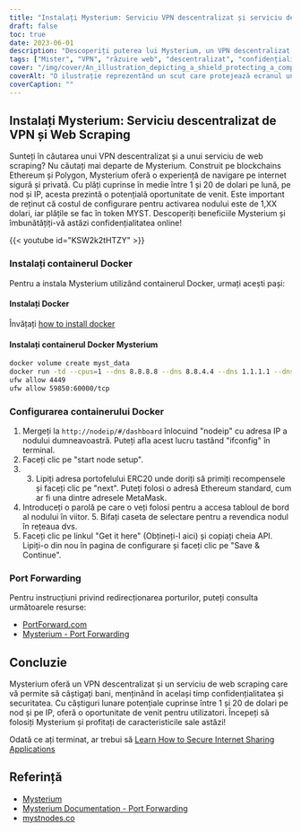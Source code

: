 ```yaml
---
title: "Instalați Mysterium: Serviciu VPN descentralizat și serviciu de Web Scraping"
draft: false
toc: true
date: 2023-06-01
description: "Descoperiți puterea lui Mysterium, un VPN descentralizat și un serviciu de răzuire web construit pe tehnologia blockchain, care oferă oportunități de navigare și venituri sigure."
tags: ["Mister", "VPN", "răzuire web", "descentralizat", "confidențialitate", "securitate", "blockchain", "Ethereum", "Poligon", "navigare pe internet", "oportunitate de venit", "Docker", "configurare", "redirecționarea porturilor", "VPN descentralizat", "serviciu de răzuire web", "navigare securizată", "câștiguri", "tehnologia blockchain", "confidențialitatea online", "Container Docker", "configurare nod", "Adresa IP", "Portofel ERC20", "Adresa MetaMask", "Cheia API", "instrucțiuni de redirecționare a porturilor", "PortForward.com", "Documentația Mysterium"]
cover: "/img/cover/An_illustration_depicting_a_shield_protecting_a_computer.png"
coverAlt: "O ilustrație reprezentând un scut care protejează ecranul unui computer, simbolizând o mai mare confidențialitate și securitate online."
coverCaption: ""
---
```


## Instalați Mysterium: Serviciu descentralizat de VPN și Web Scraping

Sunteți în căutarea unui VPN descentralizat și a unui serviciu de web scraping? Nu căutați mai departe de Mysterium. Construit pe blockchains Ethereum și Polygon, Mysterium oferă o experiență de navigare pe internet sigură și privată. Cu plăți cuprinse în medie între 1 și 20 de dolari pe lună, pe nod și IP, acesta prezintă o potențială oportunitate de venit. Este important de reținut că costul de configurare pentru activarea nodului este de 1,XX dolari, iar plățile se fac în token MYST. Descoperiți beneficiile Mysterium și îmbunătățiți-vă astăzi confidențialitatea online!

{{< youtube id="KSW2k2tHTZY" >}}

### Instalați containerul Docker
Pentru a instala Mysterium utilizând containerul Docker, urmați acești pași:

#### Instalați Docker

Învățați [how to install docker](https://simeononsecurity.com/other/creating-profitable-low-powered-crypto-miners/#installing-docker)

#### Instalați containerul Docker Mysterium

```bash
docker volume create myst_data
docker run -td --cpus=1 --dns 8.8.8.8 --dns 8.8.4.4 --dns 1.1.1.1 --dns 1.0.0.1 --dns 9.9.9.9 --hostname myst --cap-add NET_ADMIN --network=host -p 4449:4449 -p 59850-60000:59850-60000 --name myst --device=/dev/net/tun  -v myst_data:/var/lib/mysterium-node mysteriumnetwork/myst:latest --udp.ports=59850:60000 service --agreed-terms-and-conditions
ufw allow 4449
ufw allow 59850:60000/tcp
```
### Configurarea containerului Docker

1. Mergeți la `http://nodeip/#/dashboard` înlocuind "nodeip" cu adresa IP a nodului dumneavoastră. Puteți afla acest lucru tastând "ifconfig" în terminal.
2. Faceți clic pe "start node setup".
3. 3. Lipiți adresa portofelului ERC20 unde doriți să primiți recompensele și faceți clic pe "next". Puteți folosi o adresă Ethereum standard, cum ar fi una dintre adresele MetaMask.
4. Introduceți o parolă pe care o veți folosi pentru a accesa tabloul de bord al nodului în viitor. 5. Bifați caseta de selectare pentru a revendica nodul în rețeaua dvs.
5. Faceți clic pe linkul "Get it here" (Obțineți-l aici) și copiați cheia API. Lipiți-o din nou în pagina de configurare și faceți clic pe "Save & Continue".

### Port Forwarding

Pentru instrucțiuni privind redirecționarea porturilor, puteți consulta următoarele resurse:

- [PortForward.com](https://portforward.com/)
- [Mysterium - Port Forwarding](https://docs.mysterium.network/troubleshooting/port-forwarding)

## Concluzie

Mysterium oferă un VPN descentralizat și un serviciu de web scraping care vă permite să câștigați bani, menținând în același timp confidențialitatea și securitatea. Cu câștiguri lunare potențiale cuprinse între 1 și 20 de dolari pe nod și pe IP, oferă o oportunitate de venit pentru utilizatori. Începeți să folosiți Mysterium și profitați de caracteristicile sale astăzi!

Odată ce ați terminat, ar trebui să [Learn How to Secure Internet Sharing Applications](https://simeononsecurity.com/other/how-to-secure-internet-sharing-applications/)

## Referință

- [Mysterium](https://www.mysterium.network/)
- [Mysterium Documentation - Port Forwarding](https://docs.mysterium.network/troubleshooting/port-forwarding)
- [mystnodes.co](https://mystnodes.co/?referral_code=dZxIcDEWgjh8b5kviefiC7RFBInonroaPFHr2ztm)
